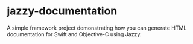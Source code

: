 # jazzy-documentation
A simple framework project demonstrating how you can generate HTML documentation for Swift and Objective-C using Jazzy.
